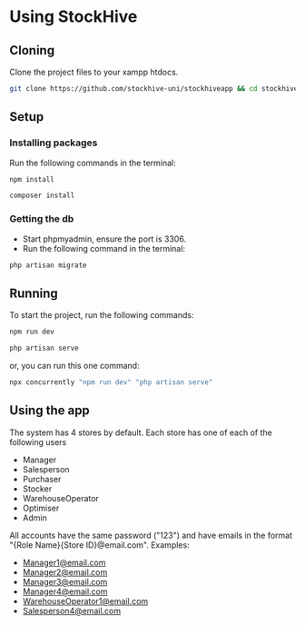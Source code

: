 # Using StockHive

## Cloning
Clone the project files to your xampp htdocs.
```sh
git clone https://github.com/stockhive-uni/stockhiveapp && cd stockhiveapp/
```

## Setup
### Installing packages
Run the following commands in the terminal:
```sh
npm install
```
```sh
composer install
```

### Getting the db
- Start phpmyadmin, ensure the port is 3306.
- Run the following command in the terminal:
```sh
php artisan migrate
```

## Running
To start the project, run the following commands:
```sh
npm run dev
```
```sh
php artisan serve
```

or, you can run this one command:
```sh
npx concurrently "npm run dev" "php artisan serve"
```

## Using the app
The system has 4 stores by default. Each store has one of each of the following users

- Manager
- Salesperson
- Purchaser
- Stocker
- WarehouseOperator
- Optimiser
- Admin

All accounts have the same password ("123") and have emails in the format "{Role Name}{Store ID}@email.com". Examples:

- Manager1@email.com
- Manager2@email.com
- Manager3@email.com
- Manager4@email.com
- WarehouseOperator1@email.com
- Salesperson4@email.com